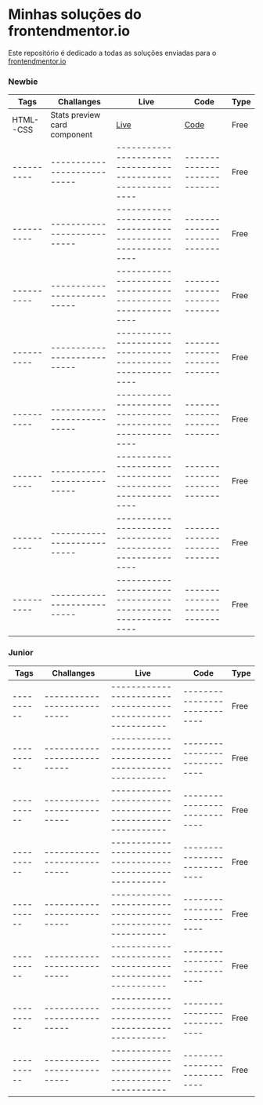 # Minhas soluções do frontendmentor.io 

Este repositório é dedicado a todas as soluções enviadas para o [frontendmentor.io ](https://www.frontendmentor.io/)

### Newbie


| Tags  | Challanges | Live|  Code|  Type| 
| --- | -- |  -- | --  |  -- |
| HTML--CSS      |  Stats preview card component | [Live](https://qr-code-component-omega-bay.vercel.app/) | [Code](https://github.com/prmergu/frontendmentor_challenges/tree/main/qr-code-component) |Free|
| ----------     |  ---------------------------  | -----------------------------------------------------------  | ---------------------------- |Free|
| ----------     |  ---------------------------  | -----------------------------------------------------------  | ---------------------------- |Free|
| ----------     |  ---------------------------  | -----------------------------------------------------------  | ---------------------------- |Free|
| ----------     |  ---------------------------  | -----------------------------------------------------------  | ---------------------------- |Free|
| ----------     |  ---------------------------  | -----------------------------------------------------------  | ---------------------------- |Free|
| ----------     |  ---------------------------  | -----------------------------------------------------------  | ---------------------------- |Free|
| ----------     |  ---------------------------  | -----------------------------------------------------------  | ---------------------------- |Free|
| ----------     |  ---------------------------  | -----------------------------------------------------------  | ---------------------------- |Free|


### Junior

| Tags  | Challanges | Live|  Code|  Type| 
| --- | -- |  -- | --  |  -- |
| ----------     |  ---------------------------  | -----------------------------------------------------------  | ---------------------------- |Free|
| ----------     |  ---------------------------  | -----------------------------------------------------------  | ---------------------------- |Free|
| ----------     |  ---------------------------  | -----------------------------------------------------------  | ---------------------------- |Free|
| ----------     |  ---------------------------  | -----------------------------------------------------------  | ---------------------------- |Free|
| ----------     |  ---------------------------  | -----------------------------------------------------------  | ---------------------------- |Free|
| ----------     |  ---------------------------  | -----------------------------------------------------------  | ---------------------------- |Free|
| ----------     |  ---------------------------  | -----------------------------------------------------------  | ---------------------------- |Free|
| ----------     |  ---------------------------  | -----------------------------------------------------------  | ---------------------------- |Free|
